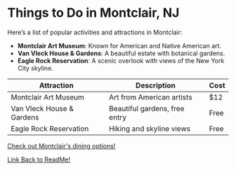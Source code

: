 # Things to Do in Montclair, NJ

Here’s a list of popular activities and attractions in Montclair:

- **Montclair Art Museum**: Known for American and Native American art.
- **Van Vleck House & Gardens**: A beautiful estate with botanical gardens.
- **Eagle Rock Reservation**: A scenic overlook with views of the New York City skyline.

| Attraction                  | Description                             | Cost      |
|-----------------------------|-----------------------------------------|-----------|
| Montclair Art Museum        | Art from American artists               | $12       |
| Van Vleck House & Gardens   | Beautiful gardens, free entry           | Free      |
| Eagle Rock Reservation      | Hiking and skyline views                | Free      |

[Check out Montclair's dining options!](GoodEats.md)

[Link Back to ReadMe!](README.md)
